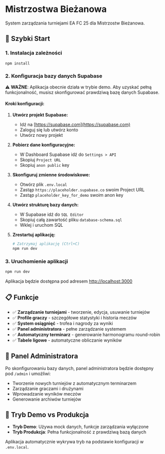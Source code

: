 # Mistrzostwa Bieżanowa

System zarządzania turniejami EA FC 25 dla Mistrzostw Bieżanowa.

## 🚀 Szybki Start

### 1. Instalacja zależności
```bash
npm install
```

### 2. Konfiguracja bazy danych Supabase

⚠️ **WAŻNE**: Aplikacja obecnie działa w trybie demo. Aby uzyskać pełną funkcjonalność, musisz skonfigurować prawdziwą bazę danych Supabase.

#### Kroki konfiguracji:

1. **Utwórz projekt Supabase:**
   - Idź na [https://supabase.com](https://supabase.com)
   - Zaloguj się lub utwórz konto
   - Utwórz nowy projekt

2. **Pobierz dane konfiguracyjne:**
   - W Dashboard Supabase idź do `Settings > API`
   - Skopiuj `Project URL`
   - Skopiuj `anon public` key

3. **Skonfiguruj zmienne środowiskowe:**
   - Otwórz plik `.env.local`
   - Zastąp `https://placeholder.supabase.co` swoim Project URL
   - Zastąp `placeholder_key_for_demo` swoim anon key

4. **Utwórz strukturę bazy danych:**
   - W Supabase idź do `SQL Editor`
   - Skopiuj całą zawartość pliku `database-schema.sql`
   - Wklej i uruchom SQL

5. **Zrestartuj aplikację:**
   ```bash
   # Zatrzymaj aplikację (Ctrl+C)
   npm run dev
   ```

### 3. Uruchomienie aplikacji
```bash
npm run dev
```

Aplikacja będzie dostępna pod adresem [http://localhost:3000](http://localhost:3000)

## 📋 Funkcje

- ✅ **Zarządzanie turniejami** - tworzenie, edycja, usuwanie turniejów
- ✅ **Profile graczy** - szczegółowe statystyki i historia meczów  
- ✅ **System osiągnięć** - trofea i nagrody za wyniki
- ✅ **Panel administratora** - pełne zarządzanie systemem
- ✅ **Automatyczny terminarz** - generowanie harmonogramu round-robin
- ✅ **Tabele ligowe** - automatyczne obliczanie wyników

## 🔧 Panel Administratora

Po skonfigurowaniu bazy danych, panel administratora będzie dostępny pod `/admin` i umożliwi:

- Tworzenie nowych turniejów z automatycznym terminarzem
- Zarządzanie graczami i drużynami
- Wprowadzanie wyników meczów
- Generowanie archiwów turniejów

## 🎯 Tryb Demo vs Produkcja

- **Tryb Demo**: Używa mock danych, funkcje zarządzania wyłączone
- **Tryb Produkcja**: Pełna funkcjonalność z prawdziwą bazą danych

Aplikacja automatycznie wykrywa tryb na podstawie konfiguracji w `.env.local`.
